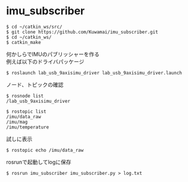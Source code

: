 # imu_subscriber

```
$ cd ~/catkin_ws/src/
$ git clone https://github.com/Kuwamai/imu_subscriber.git
$ cd ~/catkin_ws/
$ catkin_make
```

何かしらでIMUのパブリッシャーを作る  
例えば以下のドライバパッケージ

```
$ roslaunch lab_usb_9axisimu_driver lab_usb_9axisimu_driver.launch  
```

ノード、トピックの確認
```
$ rosnode list
/lab_usb_9axisimu_driver

$ rostopic list
/imu/data_raw
/imu/mag
/imu/temperature
```

試しに表示

```
$ rostopic echo /imu/data_raw
```

rosrunで起動してlogに保存

```
$ rosrun imu_subscriber imu_subscriber.py > log.txt
```

